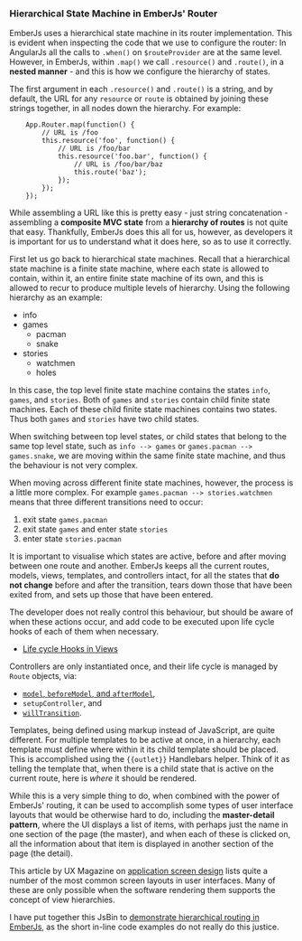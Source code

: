 ### Hierarchical State Machine in EmberJs' Router

EmberJs uses a hierarchical state machine in its router implementation.
This is evident when inspecting the code that we use to configure the router:
In AngularJs all the calls to `.when()` on `$routeProvider` are at the same level.
However, in EmberJs, within `.map()` we call `.resource()` and `.route()`,
in a **nested manner** - and this is how we configure the hierarchy of states.

The first argument in each `.resource()` and `.route()` is a string,
and by default, the URL for any `resource` or `route` is obtained by
joining these strings together, in all nodes down the hierarchy.
For example:

        App.Router.map(function() {
            // URL is /foo
            this.resource('foo', function() {
                // URL is /foo/bar
                this.resource('foo.bar', function() {
                    // URL is /foo/bar/baz
                    this.route('baz');
                });
            });
        });

While assembling a URL like this is pretty easy - just string concatenation -
assembling a **composite MVC state** from a **hierarchy of routes** is not quite that easy.
Thankfully, EmberJs does this all for us, however,
as developers it is important for us to understand what it does here,
so as to use it correctly.

First let us go back to hierarchical state machines.
Recall that a hierarchical state machine is a finite state machine,
where each state is allowed to contain, within it,
an entire finite state machine of its own,
and this is allowed to recur to produce multiple levels of hierarchy.
Using the following hierarchy as an example:

- info
- games
    - pacman
    - snake
- stories
    - watchmen
    - holes

In this case, the top level finite state machine contains the states `info`, `games`, and `stories`.
Both of `games` and `stories` contain child finite state machines.
Each of these child finite state machines contains two states.
Thus both `games` and `stories` have two child states.

When switching between top level states,
or child states that belong to the same top level state,
such as `info --> games` or `games.pacman --> games.snake`,
we are moving within the same finite state machine,
and thus the behaviour is not very complex.

When moving across different finite state machines, however,
the process is a little more complex.
For example `games.pacman --> stories.watchmen` means that three different
transitions need to occur:

1. exit state `games.pacman`
2. exit state `games` and enter state `stories`
3. enter state `stories.pacman`

It is important to visualise which states are active,
before and after moving between one route and another.
EmberJs keeps all the current routes, models, views, templates, and controllers intact,
for all the states that **do not change** before and after the transition,
tears down those that have been exited from,
and sets up those that have been entered.

The developer does not really control this behaviour,
but should be aware of when these actions occur,
and add code to be executed upon life cycle hooks of each of them when necessary.

- [Life cycle Hooks in Views](http://emberjs.com/guides/understanding-ember/the-view-layer/#toc_lifecycle-hooks)

Controllers are only instantiated once, and their life cycle is managed by
`Route` objects, via:

- [`model`, `beforeModel`, and `afterModel`](http://emberjs.com/guides/routing/preventing-and-retrying-transitions/#toc_aborting-transitions-within-code-model-code-code-beforemodel-code-code-aftermodel-code),
- `setupController`, and
- [`willTransition`](http://emberjs.com/guides/routing/preventing-and-retrying-transitions/#toc_preventing-transitions-via-code-willtransition-code).

Templates, being defined using markup instead of JavaScript,
are quite different.
For multiple templates to be active at once, in a hierarchy,
each template must define where within it its child template should be placed.
This is accomplished using the `{{outlet}}` Handlebars helper.
Think of it as telling the template that,
when there is a child state that is active on the current route,
here is *where* it should be rendered.

While this is a very simple thing to do,
when combined with the power of EmberJs' routing,
it can be used to accomplish some types of user interface layouts that would be otherwise hard to do,
including the **master-detail pattern**, where the UI displays a list of items,
with perhaps just the name in one section of the page (the master),
and when each of these is clicked on,
all the information about that item is displayed in another section of the page (the detail).

This article by UX Magazine on
[application screen design](http://uxmag.com/articles/rich-internet-application-screen-design)
lists quite a number of the most common screen layouts in user interfaces.
Many of these are only possible when the software rendering them supports
the concept of view hierarchies.

I have put together this JsBin to
[demonstrate hierarchical routing in EmberJs](http://jsbin.com/wiyin/4/edit?html,js,output),
as the short in-line code examples do not really do this justice.
